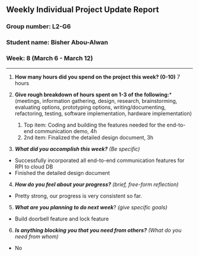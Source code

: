 ## Weekly Individual Project Update Report
### Group number: L2-G6
### Student name: Bisher Abou-Alwan
### Week: 8 (March 6 - March 12)
___
1. **How many hours did you spend on the project this week? (0-10)**
   7 hours

2. **Give rough breakdown of hours spent on 1-3 of the following:***
   (meetings, information gathering, design, research, brainstorming, evaluating options, prototyping options, writing/documenting, refactoring, testing, software implementation, hardware implementation)
   1. Top item: Coding and building the features needed for the end-to-end communication demo, 4h
   2. 2nd item: Finalized the detailed design document, 3h
   
3. ***What did you accomplish this week?*** _(Be specific)_
  - Successfully incorporated all end-to-end communication features for RPI to cloud DB
  - Finished the detailed design document

4. ***How do you feel about your progress?*** _(brief, free-form reflection)_
  - Pretty strong, our progress is very consistent so far.

5. ***What are you planning to do next week***? _(give specific goals)_
  - Build doorbell feature and lock feature
    
6. ***Is anything blocking you that you need from others?*** _(What do you need from whom)_
  - No

